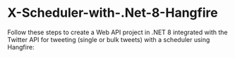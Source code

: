# X-Scheduler-with-.Net-8-Hangfire
Follow these steps to create a Web API project in .NET 8 integrated with the Twitter API for tweeting (single or bulk tweets) with a scheduler using Hangfire:
